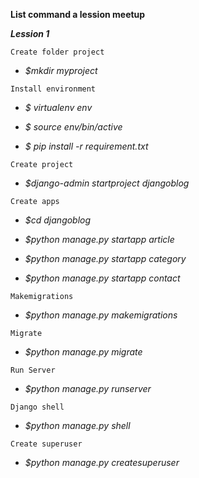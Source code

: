 **List command a lession meetup**


**_Lession 1_**

``Create folder project``

* _$mkdir myproject_

``Install environment``

* _$ virtualenv env_

* _$ source env/bin/active_

* _$ pip install -r requirement.txt_

``Create project``

* _$django-admin startproject djangoblog_

``Create apps``

* _$cd djangoblog_

* _$python manage.py startapp article_

* _$python manage.py startapp category_

* _$python manage.py startapp contact_

``Makemigrations``

* _$python manage.py makemigrations_

``Migrate``

* _$python manage.py migrate_

``Run Server``

* _$python manage.py runserver_

``Django shell``

* _$python manage.py shell_

``Create superuser``

* _$python manage.py createsuperuser_
